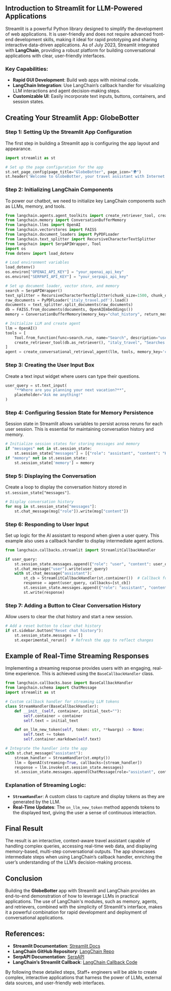 ## Introduction to Streamlit for LLM-Powered Applications
Streamlit is a powerful Python library designed to simplify the development of web applications. It is user-friendly and does not require advanced front-end development skills, making it ideal for rapid prototyping and sharing interactive data-driven applications. As of July 2023, Streamlit integrated with **LangChain**, providing a robust platform for building conversational applications with clear, user-friendly interfaces.

### Key Capabilities:
- **Rapid GUI Development**: Build web apps with minimal code.
- **LangChain Integration**: Use LangChain’s callback handler for visualizing LLM interactions and agent decision-making steps.
- **Customizable UI**: Easily incorporate text inputs, buttons, containers, and session states.

## Creating Your Streamlit App: GlobeBotter

### Step 1: Setting Up the Streamlit App Configuration
The first step in building a Streamlit app is configuring the app layout and appearance.

```python
import streamlit as st

# Set up the page configuration for the app
st.set_page_config(page_title="GlobeBotter", page_icon="🌍")
st.header('Welcome to GlobeBotter, your travel assistant with Internet access. What are you planning for your next trip?')
```

### Step 2: Initializing LangChain Components
To power our chatbot, we need to initialize key LangChain components such as LLMs, memory, and tools.

```python
from langchain.agents.agent_toolkits import create_retriever_tool, create_conversational_retrieval_agent
from langchain.memory import ConversationBufferMemory
from langchain.llms import OpenAI
from langchain.vectorstores import FAISS
from langchain.document_loaders import PyPDFLoader
from langchain.text_splitter import RecursiveCharacterTextSplitter
from langchain import SerpAPIWrapper, Tool
import os
from dotenv import load_dotenv

# Load environment variables
load_dotenv()
os.environ["OPENAI_API_KEY"] = "your_openai_api_key"
os.environ["SERPAPI_API_KEY"] = "your_serpapi_api_key"

# Set up document loader, vector store, and memory
search = SerpAPIWrapper()
text_splitter = RecursiveCharacterTextSplitter(chunk_size=1500, chunk_overlap=200)
raw_documents = PyPDFLoader('italy_travel.pdf').load()
documents = text_splitter.split_documents(raw_documents)
db = FAISS.from_documents(documents, OpenAIEmbeddings())
memory = ConversationBufferMemory(memory_key="chat_history", return_messages=True, output_key="output")

# Initialize LLM and create agent
llm = OpenAI()
tools = [
    Tool.from_function(func=search.run, name="Search", description="useful for when you need to answer questions about current events"),
    create_retriever_tool(db.as_retriever(), "italy_travel", "Searches and returns documents regarding Italy.")
]
agent = create_conversational_retrieval_agent(llm, tools, memory_key='chat_history', verbose=True)
```

### Step 3: Creating the User Input Box
Create a text input widget where users can type their questions.

```python
user_query = st.text_input(
    "**Where are you planning your next vacation?**",
    placeholder="Ask me anything!"
)
```

### Step 4: Configuring Session State for Memory Persistence
Session state in Streamlit allows variables to persist across reruns for each user session. This is essential for maintaining conversation history and memory.

```python
# Initialize session states for storing messages and memory
if "messages" not in st.session_state:
    st.session_state["messages"] = [{"role": "assistant", "content": "How can I help you?"}]
if "memory" not in st.session_state:
    st.session_state['memory'] = memory
```

### Step 5: Displaying the Conversation
Create a loop to display the conversation history stored in `st.session_state["messages"]`.

```python
# Display conversation history
for msg in st.session_state["messages"]:
    st.chat_message(msg["role"]).write(msg["content"])
```

### Step 6: Responding to User Input
Set up logic for the AI assistant to respond when given a user query. This example also uses a callback handler to display intermediate agent actions.

```python
from langchain.callbacks.streamlit import StreamlitCallbackHandler

if user_query:
    st.session_state.messages.append({"role": "user", "content": user_query})
    st.chat_message("user").write(user_query)
    with st.chat_message("assistant"):
        st_cb = StreamlitCallbackHandler(st.container())  # Callback for real-time updates
        response = agent(user_query, callbacks=[st_cb])
        st.session_state.messages.append({"role": "assistant", "content": response})
        st.write(response)
```

### Step 7: Adding a Button to Clear Conversation History
Allow users to clear the chat history and start a new session.

```python
# Add a reset button to clear chat history
if st.sidebar.button("Reset chat history"):
    st.session_state.messages = []
    st.experimental_rerun()  # Refresh the app to reflect changes
```

## Example of Real-Time Streaming Responses
Implementing a streaming response provides users with an engaging, real-time experience. This is achieved using the `BaseCallbackHandler` class.

```python
from langchain.callbacks.base import BaseCallbackHandler
from langchain.schema import ChatMessage
import streamlit as st

# Custom callback handler for streaming LLM tokens
class StreamHandler(BaseCallbackHandler):
    def __init__(self, container, initial_text=""):
        self.container = container
        self.text = initial_text

    def on_llm_new_token(self, token: str, **kwargs) -> None:
        self.text += token
        self.container.markdown(self.text)

# Integrate the handler into the app
with st.chat_message("assistant"):
    stream_handler = StreamHandler(st.empty())
    llm = OpenAI(streaming=True, callbacks=[stream_handler])
    response = llm.invoke(st.session_state.messages)
    st.session_state.messages.append(ChatMessage(role="assistant", content=response.content))
```

### Explanation of Streaming Logic:
- **`StreamHandler`**: A custom class to capture and display tokens as they are generated by the LLM.
- **Real-Time Updates**: The `on_llm_new_token` method appends tokens to the displayed text, giving the user a sense of continuous interaction.

## Final Result
The result is an interactive, context-aware travel assistant capable of handling complex queries, accessing real-time web data, and displaying memory-based, multi-step conversational outputs. The app showcases intermediate steps when using LangChain’s callback handler, enriching the user’s understanding of the LLM’s decision-making process.

## Conclusion
Building the **GlobeBotter** app with Streamlit and LangChain provides an end-to-end demonstration of how to leverage LLMs in practical applications. The use of LangChain's modules, such as memory, agents, and retrievers, combined with the simplicity of Streamlit's interface, makes it a powerful combination for rapid development and deployment of conversational applications.

## References:
- **Streamlit Documentation**: [Streamlit Docs](https://docs.streamlit.io/)
- **LangChain GitHub Repository**: [LangChain Repo](https://github.com/langchain-ai/langchain)
- **SerpAPI Documentation**: [SerpAPI](https://serpapi.com/)
- **LangChain’s Streamlit Callback**: [LangChain Callback Code](https://github.com/langchain-ai/streamlit-agent)

By following these detailed steps, Staff+ engineers will be able to create complex, interactive applications that harness the power of LLMs, external data sources, and user-friendly web interfaces.